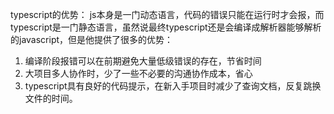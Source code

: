 typescript的优势：
js本身是一门动态语言，代码的错误只能在运行时才会报，而typescript是一门静态语言，虽然说最终typescript还是会编译成解析器能够解析的javascript，但是他提供了很多的优势：
1. 编译阶段报错可以在前期避免大量低级错误的存在，节省时间
2. 大项目多人协作时，少了一些不必要的沟通协作成本，省心
3. typescript具有良好的代码提示，在新入手项目时减少了查询文档，反复跳换文件的时间。